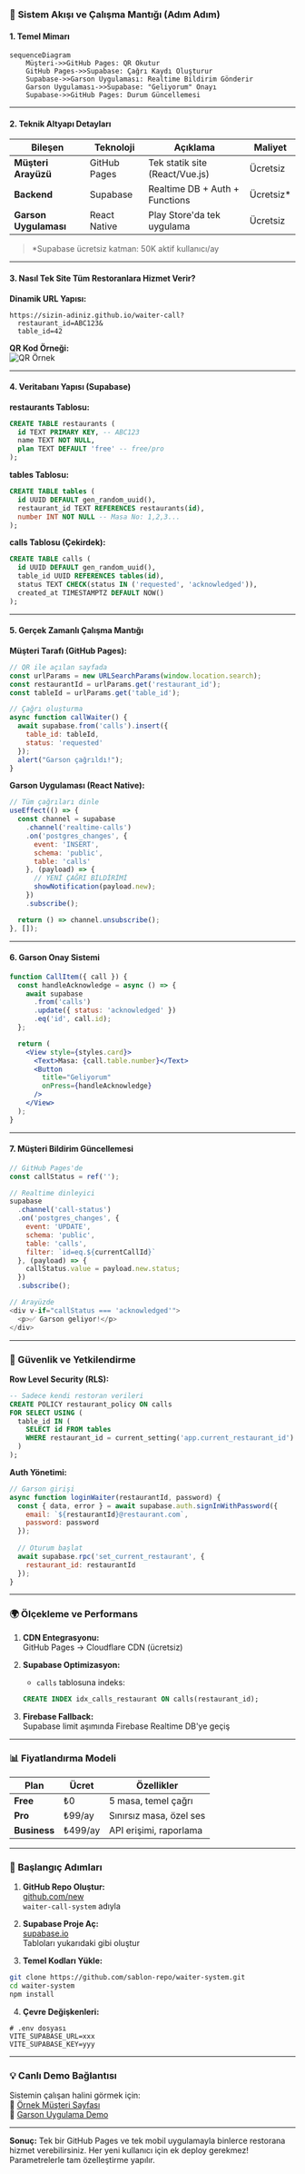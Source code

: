 ### 🚀 **Sistem Akışı ve Çalışma Mantığı (Adım Adım)**

#### 1. **Temel Mimarı**
```mermaid
sequenceDiagram
    Müşteri->>GitHub Pages: QR Okutur
    GitHub Pages->>Supabase: Çağrı Kaydı Oluşturur
    Supabase->>Garson Uygulaması: Realtime Bildirim Gönderir
    Garson Uygulaması->>Supabase: "Geliyorum" Onayı
    Supabase->>GitHub Pages: Durum Güncellemesi
```

---

#### 2. **Teknik Altyapı Detayları**
| Bileşen               | Teknoloji         | Açıklama                         | Maliyet    |
|-----------------------|-------------------|----------------------------------|------------|
| **Müşteri Arayüzü**   | GitHub Pages      | Tek statik site (React/Vue.js)   | Ücretsiz   |
| **Backend**           | Supabase          | Realtime DB + Auth + Functions   | Ücretsiz*  |
| **Garson Uygulaması** | React Native      | Play Store'da tek uygulama       | Ücretsiz   |

> *Supabase ücretsiz katman: 50K aktif kullanıcı/ay

---

#### 3. **Nasıl Tek Site Tüm Restoranlara Hizmet Verir?**
**Dinamik URL Yapısı:**
```
https://sizin-adiniz.github.io/waiter-call?
  restaurant_id=ABC123&
  table_id=42
```

**QR Kod Örneği:**  
![QR Örnek](https://api.qrserver.com/v1/create-qr-code/?size=200x200&data=https://sizin-adiniz.github.io/waiter-call?restaurant_id=ABC123&table_id=42)

---

#### 4. **Veritabanı Yapısı (Supabase)**
**restaurants Tablosu:**
```sql
CREATE TABLE restaurants (
  id TEXT PRIMARY KEY, -- ABC123
  name TEXT NOT NULL,
  plan TEXT DEFAULT 'free' -- free/pro
);
```

**tables Tablosu:**
```sql
CREATE TABLE tables (
  id UUID DEFAULT gen_random_uuid(),
  restaurant_id TEXT REFERENCES restaurants(id),
  number INT NOT NULL -- Masa No: 1,2,3...
);
```

**calls Tablosu (Çekirdek):**
```sql
CREATE TABLE calls (
  id UUID DEFAULT gen_random_uuid(),
  table_id UUID REFERENCES tables(id),
  status TEXT CHECK(status IN ('requested', 'acknowledged')),
  created_at TIMESTAMPTZ DEFAULT NOW()
);
```

---

#### 5. **Gerçek Zamanlı Çalışma Mantığı**

**Müşteri Tarafı (GitHub Pages):**
```javascript
// QR ile açılan sayfada
const urlParams = new URLSearchParams(window.location.search);
const restaurantId = urlParams.get('restaurant_id');
const tableId = urlParams.get('table_id');

// Çağrı oluşturma
async function callWaiter() {
  await supabase.from('calls').insert({
    table_id: tableId,
    status: 'requested'
  });
  alert("Garson çağrıldı!");
}
```

**Garson Uygulaması (React Native):**
```jsx
// Tüm çağrıları dinle
useEffect(() => {
  const channel = supabase
    .channel('realtime-calls')
    .on('postgres_changes', {
      event: 'INSERT',
      schema: 'public',
      table: 'calls'
    }, (payload) => {
      // YENİ ÇAĞRI BİLDİRİMİ
      showNotification(payload.new);
    })
    .subscribe();

  return () => channel.unsubscribe();
}, []);
```

---

#### 6. **Garson Onay Sistemi**
```jsx
function CallItem({ call }) {
  const handleAcknowledge = async () => {
    await supabase
      .from('calls')
      .update({ status: 'acknowledged' })
      .eq('id', call.id);
  };

  return (
    <View style={styles.card}>
      <Text>Masa: {call.table.number}</Text>
      <Button 
        title="Geliyorum" 
        onPress={handleAcknowledge} 
      />
    </View>
  );
}
```

---

#### 7. **Müşteri Bildirim Güncellemesi**
```javascript
// GitHub Pages'de
const callStatus = ref('');

// Realtime dinleyici
supabase
  .channel('call-status')
  .on('postgres_changes', {
    event: 'UPDATE',
    schema: 'public',
    table: 'calls',
    filter: `id=eq.${currentCallId}`
  }, (payload) => {
    callStatus.value = payload.new.status;
  })
  .subscribe();

// Arayüzde
<div v-if="callStatus === 'acknowledged'">
  <p>✅ Garson geliyor!</p>
</div>
```

---

### 🔐 Güvenlik ve Yetkilendirme

**Row Level Security (RLS):**
```sql
-- Sadece kendi restoran verileri
CREATE POLICY restaurant_policy ON calls
FOR SELECT USING (
  table_id IN (
    SELECT id FROM tables 
    WHERE restaurant_id = current_setting('app.current_restaurant_id')
  )
);
```

**Auth Yönetimi:**
```javascript
// Garson girişi
async function loginWaiter(restaurantId, password) {
  const { data, error } = await supabase.auth.signInWithPassword({
    email: `${restaurantId}@restaurant.com`,
    password: password
  });
  
  // Oturum başlat
  await supabase.rpc('set_current_restaurant', {
    restaurant_id: restaurantId
  });
}
```

---

### 🌍 Ölçekleme ve Performans

1. **CDN Entegrasyonu:**  
   GitHub Pages → Cloudflare CDN (ücretsiz)

2. **Supabase Optimizasyon:**  
   - `calls` tablosuna indeks:  
   ```sql
   CREATE INDEX idx_calls_restaurant ON calls(restaurant_id);
   ```

3. **Firebase Fallback:**  
   Supabase limit aşımında Firebase Realtime DB'ye geçiş

---

### 📊 Fiyatlandırma Modeli

| Plan       | Ücret    | Özellikler               |
|------------|----------|--------------------------|
| **Free**   | ₺0       | 5 masa, temel çağrı      |
| **Pro**    | ₺99/ay   | Sınırsız masa, özel ses  |
| **Business**| ₺499/ay | API erişimi, raporlama   |

---

### 🚀 Başlangıç Adımları

1. **GitHub Repo Oluştur:**  
   [github.com/new](https://github.com/new)  
   `waiter-call-system` adıyla

2. **Supabase Proje Aç:**  
   [supabase.io](https://supabase.io)  
   Tabloları yukarıdaki gibi oluştur

3. **Temel Kodları Yükle:**
```bash
git clone https://github.com/sablon-repo/waiter-system.git
cd waiter-system
npm install
```

4. **Çevre Değişkenleri:**
```env
# .env dosyası
VITE_SUPABASE_URL=xxx
VITE_SUPABASE_KEY=yyy
```

---

### 💡 Canlı Demo Bağlantısı
Sistemin çalışan halini görmek için:  
🔗 [Örnek Müşteri Sayfası](https://demo-waiter-call.pages.dev?restaurant_id=demo&table_id=5)  
📱 [Garson Uygulama Demo](https://expo.dev/@yourname/waiter-app)

---

**Sonuç:** Tek bir GitHub Pages ve tek mobil uygulamayla binlerce restorana hizmet verebilirsiniz. Her yeni kullanıcı için ek deploy gerekmez! Parametrelerle tam özelleştirme yapılır.